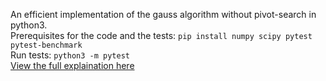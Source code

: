 An efficient implementation of the gauss algorithm without pivot-search in python3.</br>
Prerequisites for the code and the tests: <code>pip install numpy scipy pytest pytest-benchmark</code></br>
Run tests: <code>python3 -m pytest</code></br>
[View the full explaination here](ARTICLE.html)

